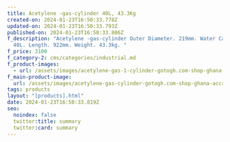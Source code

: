 ```yaml
---
title: Acetylene -gas-cylinder 40L, 43.3Kg
created-on: 2024-01-23T16:50:33.778Z
updated-on: 2024-01-23T16:50:33.793Z
published-on: 2024-01-23T16:50:33.806Z
f_description: "Acetylene -gas-cylinder Outer Diameter. 219mm. Water Capacity.
  40L. Length. 922mm. Weight. 43.3kg. "
f_price: 3100
f_category-2: cms/categories/industrial.md
f_product-images:
  - url: /assets/images/acetylene-gas-1-cylinder-gotogh.com-shop-ghana-accra..jpg
f_main-product-image:
  url: /assets/images/acetylene-gas-cylinder-gotogh.com-shop-ghana-accra..jpg
tags: products
layout: "[products].html"
date: 2024-01-23T16:50:33.819Z
seo:
  noindex: false
  twitter:title: summary
  twitter:card: summary
---
```

